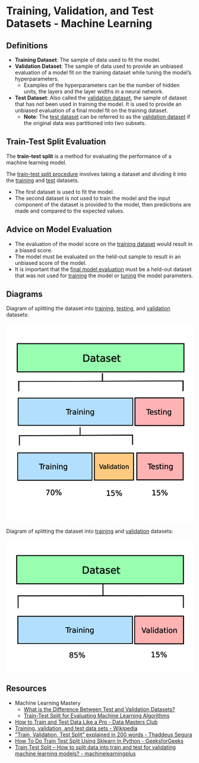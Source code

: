 # Training, Validation, and Test Datasets - Machine Learning

## Definitions
- **Training Dataset**: The sample of data used to fit the model.
- **Validation Dataset**: The sample of data used to provide an unbiased evaluation of a model fit on the training dataset while tuning the model’s hyperparameters. 
    - Examples of the hyperparameters can be the number of hidden units, the layers and the layer widths in a neural network.
- **Test Dataset**: Also called the <u>validation dataset</u>, the sample of dataset that has not been used in training the model. It is used to provide an unbiased evaluation of a final model fit on the training dataset.
    - **Note**: The <u>test dataset</u> can be referred to as the <u>validation dataset</u> if the original data was partitioned into two subsets.


## Train-Test Split Evaluation
The **train-test split** is a method for evaluating the performance of a machine learning model.

The <u>train-test split procedure</u> involves taking a dataset and dividing it into the <u>training</u> and <u>test</u> datasets.
- The first dataset is used to fit the model.
- The second dataset is not used to train the model and the input component of the dataset is provided to the model, then predictions are made and compared to the expected values.


## Advice on Model Evaluation
- The evaluation of the model score on the <u>training dataset</u> would result in a biased score. 
- The model must be evaluated on the held-out sample to result in an unbiased score of the model.
- It is important that the <u>final model evaluation</u> must be a held-out dataset that was not used for <u>training</u> the model or <u>tuning</u> the model parameters.


## Diagrams

Diagram of splitting the dataset into <u>training</u>, <u>testing</u>, and <u>validation</u> datasets:

![Training, testing, and validation datasets](./images/1_training_testing_validation_datasets.webp)

Diagram of splitting the dataset into <u>training</u> and <u>validation</u> datasets:

![Training and validation datasets](./images/2_training_validation_datasets.webp)

## Resources
- Machine Learning Mastery
    - [What is the Difference Between Test and Validation Datasets?](https://machinelearningmastery.com/difference-test-validation-datasets/)
    - [Train-Test Split for Evaluating Machine Learning Algorithms](https://machinelearningmastery.com/train-test-split-for-evaluating-machine-learning-algorithms/)
- [How to Train and Test Data Like a Pro - Data Masters Club](https://sdsclub.com/how-to-train-and-test-data-like-a-pro/)
- [Training, validation, and test data sets - Wikipedia](https://en.wikipedia.org/wiki/Training%2C_validation%2C_and_test_data_sets) 
- ["Train, Validation, Test Split” explained in 200 words - Thaddeus Segura](https://thaddeus-segura.com/train-test-split/)
- [How To Do Train Test Split Using Sklearn In Python - GeeksforGeeks](https://www.geeksforgeeks.org/how-to-do-train-test-split-using-sklearn-in-python/)
- [Train Test Split – How to split data into train and test for validating machine learning models? - machinelearningplus](https://www.machinelearningplus.com/machine-learning/train-test-split/)
